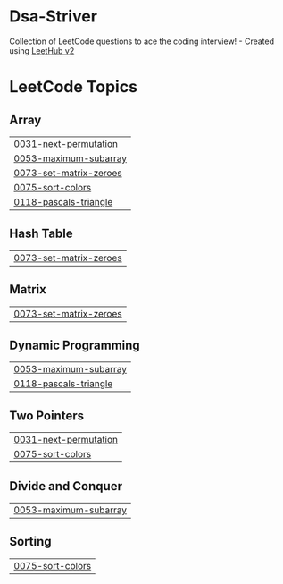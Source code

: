 # Dsa-Striver
Collection of LeetCode questions to ace the coding interview! - Created using [LeetHub v2](https://github.com/arunbhardwaj/LeetHub-2.0)

<!---LeetCode Topics Start-->
# LeetCode Topics
## Array
|  |
| ------- |
| [0031-next-permutation](https://github.com/hrishikeshsankhla/Dsa-Striver/tree/master/0031-next-permutation) |
| [0053-maximum-subarray](https://github.com/hrishikeshsankhla/Dsa-Striver/tree/master/0053-maximum-subarray) |
| [0073-set-matrix-zeroes](https://github.com/hrishikeshsankhla/Dsa-Striver/tree/master/0073-set-matrix-zeroes) |
| [0075-sort-colors](https://github.com/hrishikeshsankhla/Dsa-Striver/tree/master/0075-sort-colors) |
| [0118-pascals-triangle](https://github.com/hrishikeshsankhla/Dsa-Striver/tree/master/0118-pascals-triangle) |
## Hash Table
|  |
| ------- |
| [0073-set-matrix-zeroes](https://github.com/hrishikeshsankhla/Dsa-Striver/tree/master/0073-set-matrix-zeroes) |
## Matrix
|  |
| ------- |
| [0073-set-matrix-zeroes](https://github.com/hrishikeshsankhla/Dsa-Striver/tree/master/0073-set-matrix-zeroes) |
## Dynamic Programming
|  |
| ------- |
| [0053-maximum-subarray](https://github.com/hrishikeshsankhla/Dsa-Striver/tree/master/0053-maximum-subarray) |
| [0118-pascals-triangle](https://github.com/hrishikeshsankhla/Dsa-Striver/tree/master/0118-pascals-triangle) |
## Two Pointers
|  |
| ------- |
| [0031-next-permutation](https://github.com/hrishikeshsankhla/Dsa-Striver/tree/master/0031-next-permutation) |
| [0075-sort-colors](https://github.com/hrishikeshsankhla/Dsa-Striver/tree/master/0075-sort-colors) |
## Divide and Conquer
|  |
| ------- |
| [0053-maximum-subarray](https://github.com/hrishikeshsankhla/Dsa-Striver/tree/master/0053-maximum-subarray) |
## Sorting
|  |
| ------- |
| [0075-sort-colors](https://github.com/hrishikeshsankhla/Dsa-Striver/tree/master/0075-sort-colors) |
<!---LeetCode Topics End-->